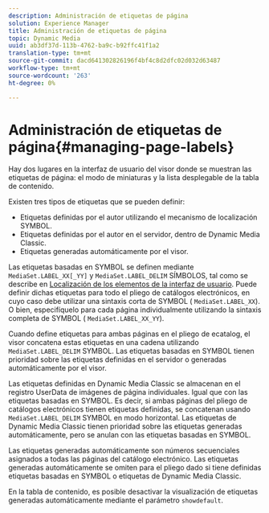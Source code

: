 ```yaml
---
description: Administración de etiquetas de página
solution: Experience Manager
title: Administración de etiquetas de página
topic: Dynamic Media
uuid: ab3df37d-113b-4762-ba9c-b92ffc41f1a2
translation-type: tm+mt
source-git-commit: dacd641302826196f4bf4c8d2dfc02d032d63487
workflow-type: tm+mt
source-wordcount: '263'
ht-degree: 0%

---
```



# Administración de etiquetas de página{#managing-page-labels}

Hay dos lugares en la interfaz de usuario del visor donde se muestran las etiquetas de página: el modo de miniaturas y la lista desplegable de la tabla de contenido.

Existen tres tipos de etiquetas que se pueden definir:

* Etiquetas definidas por el autor utilizando el mecanismo de localización SYMBOL.
* Etiquetas definidas por el autor en el servidor, dentro de Dynamic Media Classic.
* Etiquetas generadas automáticamente por el visor.

Las etiquetas basadas en SYMBOL se definen mediante `MediaSet.LABEL_XX[_YY]` y `MediaSet.LABEL_DELIM` SÍMBOLOS, tal como se describe en [Localización de los elementos de la interfaz de usuario](../../c-html5-s7-aem-asset-viewers/c-html5-20-ecatalog-viewer-about/c-html5-20-ecatalog-viewer-localization.md#concept-cbfc39344c494eb7b9f6a272cff0cc74). Puede definir dichas etiquetas para todo el pliego de catálogos electrónicos, en cuyo caso debe utilizar una sintaxis corta de SYMBOL ( `MediaSet.LABEL_XX`). O bien, especifíquelo para cada página individualmente utilizando la sintaxis completa de SYMBOL ( `MediaSet.LABEL_XX_YY`).

Cuando define etiquetas para ambas páginas en el pliego de ecatalog, el visor concatena estas etiquetas en una cadena utilizando `MediaSet.LABEL_DELIM` SYMBOL. Las etiquetas basadas en SYMBOL tienen prioridad sobre las etiquetas definidas en el servidor o generadas automáticamente por el visor.

Las etiquetas definidas en Dynamic Media Classic se almacenan en el registro UserData de imágenes de página individuales. Igual que con las etiquetas basadas en SYMBOL. Es decir, si ambas páginas del pliego de catálogos electrónicos tienen etiquetas definidas, se concatenan usando `MediaSet.LABEL_DELIM` SYMBOL en modo horizontal. Las etiquetas de Dynamic Media Classic tienen prioridad sobre las etiquetas generadas automáticamente, pero se anulan con las etiquetas basadas en SYMBOL.

Las etiquetas generadas automáticamente son números secuenciales asignados a todas las páginas del catálogo electrónico. Las etiquetas generadas automáticamente se omiten para el pliego dado si tiene definidas etiquetas basadas en SYMBOL o etiquetas de Dynamic Media Classic.

En la tabla de contenido, es posible desactivar la visualización de etiquetas generadas automáticamente mediante el parámetro `showdefault`.
